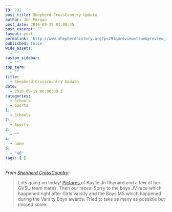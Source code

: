 ```yaml
---
ID: 291
post_title: Shepherd CrossCountry Update
author: Jon Morgan
post_date: 2016-09-19 01:08:45
post_excerpt: ""
layout: post
permalink: 'http://www.shepherdhistory.org?p=291&preview=true&preview_id=291'
published: false
wide_assets:
  - ""
custom_sidebar:
  - ""
top_term:
  - ""
title:
  - Shepherd Crosscountry Update
date:
  - 2016-09-19 00:00:00 Z
categories:
  - Schools
  - Sports
1:
  - Schools
2:
  - Sports
3:
  - ""
4:
  - none
5:
  - "46"
tags: [ ]
---
```

<em>From <a href="https://www.facebook.com/shepherd.crosscountry">Shepherd CrossCountry</a>:</em>
<blockquote>Lots going on today! <a href="https://www.facebook.com/shepherd.crosscountry/media_set?set=a.1070895466292697.1073741870.100001167626122&amp;type=3">Pictures </a>of Kaylie Jo Rhynard and a few of her GVSU team mates. Then our races. Sorry to the boys JV race which happened right after Girls varsity and the Boys MS which happened during the Varsity Boys awards. Tried to take as many as possible but missed some.</blockquote>